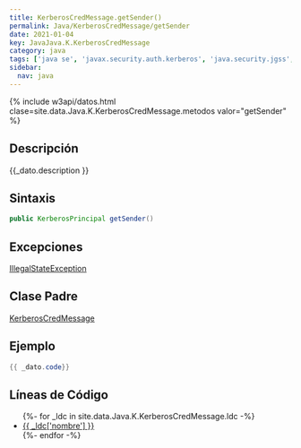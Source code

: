 ```yaml
---
title: KerberosCredMessage.getSender()
permalink: Java/KerberosCredMessage/getSender
date: 2021-01-04
key: JavaJava.K.KerberosCredMessage
category: java
tags: ['java se', 'javax.security.auth.kerberos', 'java.security.jgss', 'metodo java', 'Java 9']
sidebar: 
  nav: java
---
```


{% include w3api/datos.html clase=site.data.Java.K.KerberosCredMessage.metodos valor="getSender" %}

## Descripción
{{_dato.description }}

## Sintaxis
~~~java
public KerberosPrincipal getSender()
~~~

## Excepciones
[IllegalStateException](/Java/IllegalStateException/)

## Clase Padre
[KerberosCredMessage](/Java/KerberosCredMessage/)

## Ejemplo
~~~java
{{ _dato.code}}
~~~

## Líneas de Código
<ul>
{%- for _ldc in site.data.Java.K.KerberosCredMessage.ldc -%}
   <li>
       <a href="{{_ldc['url'] }}">{{ _ldc['nombre'] }}</a>
   </li>
{%- endfor -%}
</ul>
